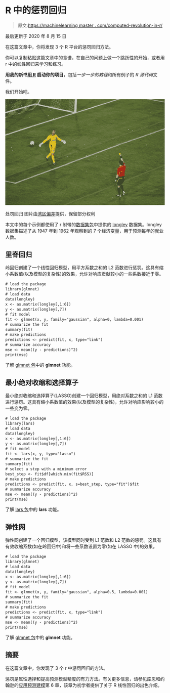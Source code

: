 # R 中的惩罚回归

> 原文:[https://machinelearning master . com/computed-revolution-in-r/](https://machinelearningmastery.com/penalized-regression-in-r/)

最后更新于 2020 年 8 月 15 日

在这篇文章中，你将发现 3 个 R 平台的惩罚回归方法。

你可以复制粘贴这篇文章中的食谱，在自己的问题上做一个跳跃性的开始，或者用 r 中的线性回归来学习和练习。

**用我的新书[用 R](https://machinelearningmastery.com/machine-learning-with-r/) 启动你的项目**，包括*一步一步的教程*和所有例子的 *R 源代码*文件。

我们开始吧。

[![Penalized Regression](img/fca501128748943ade8c948a52631511.png)](https://machinelearningmastery.com/wp-content/uploads/2014/07/Penalized-Regression.jpg)

处罚回归
图片由[湾区偏差](https://www.flickr.com/photos/bayareabias/5907585316/in/photolist-hcgaMV-H9Gde-coHJyw-hnbi1L-9ZZ6n6-9ZZ61i-9ZZ5De-a12Vif-9ZYPbi-cyxYZs-cyxTKY-cyxU1C-cyxZGQ-cyxZVU-cyxZf7-cyxZuf-coHuE7-coHHch-7ispTj-7esmd4-coHGZJ-5dFjX3-ayk99U-7c8t2x)提供，保留部分权利

本文中的每个示例都使用了 r 附带的[数据集包](http://stat.ethz.ch/R-manual/R-devel/library/datasets/html/00Index.html)中提供的 [longley](http://stat.ethz.ch/R-manual/R-devel/library/datasets/html/longley.html) 数据集。longley 数据集描述了从 1947 年到 1962 年观察到的 7 个经济变量，用于预测每年的就业人数。

## 里脊回归

岭回归创建了一个线性回归模型，用平方系数之和的 L2 范数进行惩罚。这具有缩小系数值(以及模型的复杂性)的效果，允许对响应贡献较小的一些系数接近于零。

```
# load the package
library(glmnet)
# load data
data(longley)
x <- as.matrix(longley[,1:6])
y <- as.matrix(longley[,7])
# fit model
fit <- glmnet(x, y, family="gaussian", alpha=0, lambda=0.001)
# summarize the fit
summary(fit)
# make predictions
predictions <- predict(fit, x, type="link")
# summarize accuracy
mse <- mean((y - predictions)^2)
print(mse)
```

了解 [glmnet 包](https://cran.r-project.org/web/packages/glmnet/index.html)中的 **glmnet** 功能。

## 最小绝对收缩和选择算子

最小绝对收缩和选择算子(LASSO)创建一个回归模型，用绝对系数之和的 L1 范数进行惩罚。这具有缩小系数值的效果(以及模型的复杂性)，允许对响应影响较小的一些变为零。

```
# load the package
library(lars)
# load data
data(longley)
x <- as.matrix(longley[,1:6])
y <- as.matrix(longley[,7])
# fit model
fit <- lars(x, y, type="lasso")
# summarize the fit
summary(fit)
# select a step with a minimum error
best_step <- fit$df[which.min(fit$RSS)]
# make predictions
predictions <- predict(fit, x, s=best_step, type="fit")$fit
# summarize accuracy
mse <- mean((y - predictions)^2)
print(mse)
```

了解 [lars 包](https://cran.r-project.org/web/packages/lars/index.html)中的 **lars** 功能。

## 弹性网

弹性网创建了一个回归模型，该模型同时受到 L1 范数和 L2 范数的惩罚。这具有有效收缩系数(如在岭回归中)和将一些系数设置为零(如在 LASSO 中)的效果。

```
# load the package
library(glmnet)
# load data
data(longley)
x <- as.matrix(longley[,1:6])
y <- as.matrix(longley[,7])
# fit model
fit <- glmnet(x, y, family="gaussian", alpha=0.5, lambda=0.001)
# summarize the fit
summary(fit)
# make predictions
predictions <- predict(fit, x, type="link")
# summarize accuracy
mse <- mean((y - predictions)^2)
print(mse)
```

了解 [glmnet 包](https://cran.r-project.org/web/packages/glmnet/index.html)中的 **glmnet** 功能。

## 摘要

在这篇文章中，你发现了 3 个 r 中惩罚回归的方法。

惩罚是属性选择和提高预测模型精度的有力方法。有关更多信息，请参见库恩和约翰逊的[应用预测建模](https://amzn.to/3iFPHhq)第 6 章，该章为初学者提供了关于 R 线性回归的出色介绍。